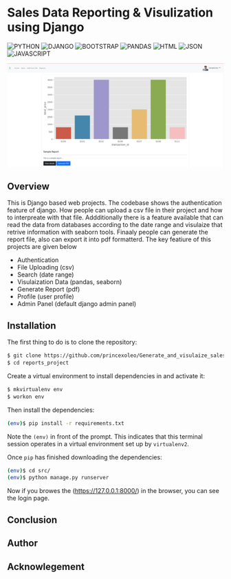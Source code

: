 # Sales Data Reporting & Visulization using Django

![PYTHON](https://img.shields.io/badge/Python-FFD43B?style=for-the-badge&logo=python&logoColor=blue)
![DJANGO](https://img.shields.io/badge/Django-092E20?style=for-the-badge&logo=django&logoColor=green)
![BOOTSTRAP](https://img.shields.io/badge/Bootstrap-563D7C?style=for-the-badge&logo=bootstrap&logoColor=white)
![PANDAS](https://img.shields.io/badge/Pandas-2C2D72?style=for-the-badge&logo=pandas&logoColor=white)
![HTML](https://img.shields.io/badge/HTML5-E34F26?style=for-the-badge&logo=html5&logoColor=white)
![JSON](https://img.shields.io/badge/json-5E5C5C?style=for-the-badge&logo=json&logoColor=white)
![JAVASCRIPT](https://img.shields.io/badge/JavaScript-323330?style=for-the-badge&logo=javascript&logoColor=F7DF1E)





![This is an image](https://github.com/princexoleo/Generate_and_visulaize_sales_data/blob/main/img_ss/reports_home.png)

## Overview
This is Django based web projects. The codebase shows the authentication feature of django. How people can upload a csv file in their project and how to interpreate with that file. Addditionally there is a feature available that can read the data from databases according to the date range and visulaize that retrive information with seaborn tools. Finaaly people can generate the report file, also can export it into pdf formatterd. The key featiure of this projects are given below

* Authentication
* File Uploading (csv)
* Search (date range)
* Visulaization Data (pandas, seaborn)
* Generate Report (pdf)
* Profile (user profile)
* Admin Panel (default django admin panel)


## Installation
The first thing to do is to clone the repository:

```sh
$ git clone https://github.com/princexoleo/Generate_and_visulaize_sales_data.git
$ cd reports_project
```

Create a virtual environment to install dependencies in and activate it:

```sh
$ mkvirtualenv env
$ workon env
```

Then install the dependencies:

```sh
(env)$ pip install -r requirements.txt
```
Note the `(env)` in front of the prompt. This indicates that this terminal
session operates in a virtual environment set up by `virtualenv2`.

Once `pip` has finished downloading the dependencies:
```sh
(env)$ cd src/
(env)$ python manage.py runserver
```
Now if you browes the (https://127.0.0.1:8000/) in the browser, you can see the login page.

## Conclusion


## Author


## Acknowlegement